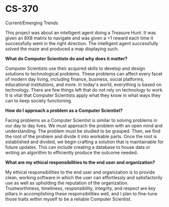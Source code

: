 # CS-370
Current/Emerging Trends

This project was about an intelligent agent doing a Treasure Hunt. It was given an 8X8 matrix to navigate and was given a +1 reward each time it successfully went in the right direction. The intelligent agent successfully solved the maze and produced a map displaying such.

**What do Computer Scientists do and why does it matter?**

Computer Scientists use their acquired skills to develop and design solutions to technological problems. These problems can affect every facet of modern day living, including finance, business, social platforms, educational institutions, and more. In today's world, everything is based on technology. There are few things left that do not rely on technology to work. It is vital that Computer Scientists apply what they know in what ways they can to keep society functioning.

**How do I approach a problem as a Computer Scientist?**

Facing problems as a Computer Scientist is similar to solving problems in our day to day lives. We must approach the problem with an open mind and understanding. The problem must be studied to be grasped. Then, we find the root of the problem and divide it into workable parts. Once the root is established and divided, we begin crafting a solution that is maintainable for future updates. This can include creating a database to house data or writing an algorithm to efficiently produce the outcome needed.

**What are my ethical responsibilities to the end user and organization?**

My ethical responsibilities to the end user and organization is to provide clean, working software in which the user can effortlessly and satisfactorily use as well as upholding the reputation of the organization. Trustworthiness, timeliness, responsibility, integrity, and respect are key pillars in accomplishing these responsibilities well, and I plan to fine-tune those traits within myself to be a reliable Computer Scientist.
